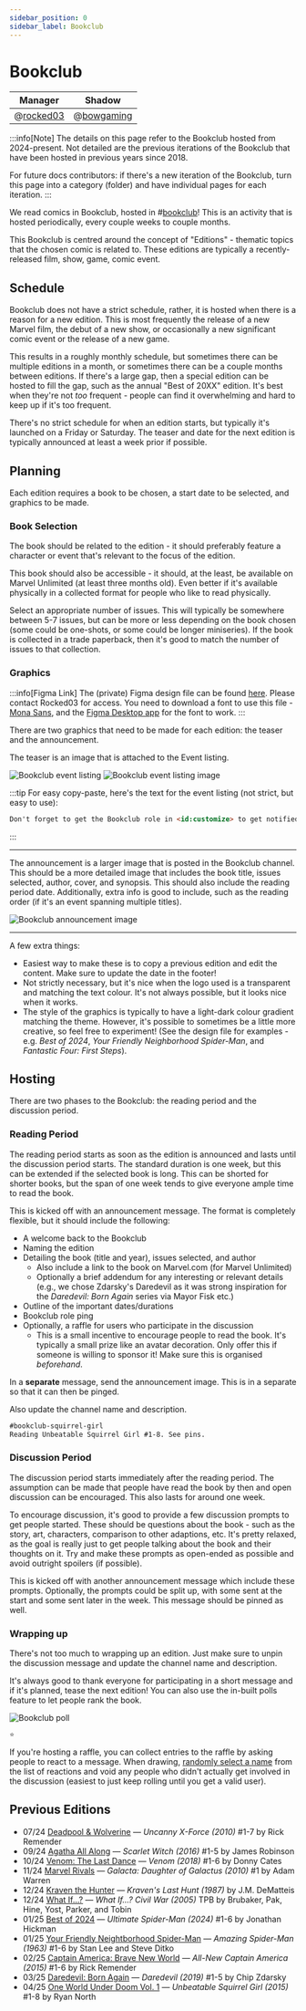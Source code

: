 ```yaml
---
sidebar_position: 0
sidebar_label: Bookclub
---
```


# Bookclub

| Manager                         | Shadow                           |
| ------------------------------- | -------------------------------- |
| @[rocked03](204778476102877187) | @[bowgaming](299977242870808577) |

:::info[Note]
The details on this page refer to the Bookclub hosted from 2024-present. Not detailed are the previous iterations of the Bookclub that have been hosted in previous years since 2018.

For future docs contributors: if there's a new iteration of the Bookclub, turn this page into a category (folder) and have individual pages for each iteration.
:::

We read comics in Bookclub, hosted in #[bookclub](1110968611767582730)! This is an activity that is hosted periodically, every couple weeks to couple months.

This Bookclub is centred around the concept of "Editions" - thematic topics that the chosen comic is related to. These editions are typically a recently-released film, show, game, comic event.

## Schedule

Bookclub does not have a strict schedule, rather, it is hosted when there is a reason for a new edition. This is most frequently the release of a new Marvel film, the debut of a new show, or occasionally a new significant comic event or the release of a new game.

This results in a roughly monthly schedule, but sometimes there can be multiple editions in a month, or sometimes there can be a couple months between editions. If there's a large gap, then a special edition can be hosted to fill the gap, such as the annual "Best of 20XX" edition. It's best when they're not _too_ frequent - people can find it overwhelming and hard to keep up if it's too frequent.

There's no strict schedule for when an edition starts, but typically it's launched on a Friday or Saturday. The teaser and date for the next edition is typically announced at least a week prior if possible.

## Planning

Each edition requires a book to be chosen, a start date to be selected, and graphics to be made.

### Book Selection

The book should be related to the edition - it should preferably feature a character or event that's relevant to the focus of the edition.

This book should also be accessible - it should, at the least, be available on Marvel Unlimited (at least three months old). Even better if it's available physically in a collected format for people who like to read physically.

Select an appropriate number of issues. This will typically be somewhere between 5-7 issues, but can be more or less depending on the book chosen (some could be one-shots, or some could be longer miniseries). If the book is collected in a trade paperback, then it's good to match the number of issues to that collection.

### Graphics

:::info[Figma Link]
The (private) Figma design file can be found [here](https://www.figma.com/design/OCnVWcbeylHqSI4FVUxgxn/Bookclub). Please contact Rocked03 for access. You need to download a font to use this file - [Mona Sans](https://github.com/mona-sans), and the [Figma Desktop app](https://www.figma.com/downloads/) for the font to work.
:::

There are two graphics that need to be made for each edition: the teaser and the announcement.

The teaser is an image that is attached to the Event listing.

![Bookclub event listing](<../../../static/img/bookclub/event listing.png>)
![Bookclub event listing image](<../../../static/img/bookclub/2025-04 One World Under Doom Vol 1 Banner.png>)

:::tip
For easy copy-paste, here's the text for the event listing (not strict, but easy to use):

```markdown title="Copy-paste me!"
Don't forget to get the Bookclub role in <id:customize> to get notified of any updates!
```

:::

---

The announcement is a larger image that is posted in the Bookclub channel. This should be a more detailed image that includes the book title, issues selected, author, cover, and synopsis. This should also include the reading period date. Additionally, extra info is good to include, such as the reading order (if it's an event spanning multiple titles).

![Bookclub announcement image](<../../../static/img/bookclub/2025-04 One World Under Doom Vol 1.png>)

---

A few extra things:

- Easiest way to make these is to copy a previous edition and edit the content. Make sure to update the date in the footer!
- Not strictly necessary, but it's nice when the logo used is a transparent and matching the text colour. It's not always possible, but it looks nice when it works.
- The style of the graphics is typically to have a light-dark colour gradient matching the theme. However, it's possible to sometimes be a little more creative, so feel free to experiment! (See the design file for examples - e.g. _Best of 2024_, _Your Friendly Neighborhood Spider-Man_, and _Fantastic Four: First Steps_).

## Hosting

There are two phases to the Bookclub: the reading period and the discussion period.

### Reading Period

The reading period starts as soon as the edition is announced and lasts until the discussion period starts. The standard duration is one week, but this can be extended if the selected book is long. This can be shorted for shorter books, but the span of one week tends to give everyone ample time to read the book.

This is kicked off with an announcement message. The format is completely flexible, but it should include the following:

- A welcome back to the Bookclub
- Naming the edition
- Detailing the book (title and year), issues selected, and author
  - Also include a link to the book on Marvel.com (for Marvel Unlimited)
  - Optionally a brief addendum for any interesting or relevant details (e.g., we chose Zdarsky's Daredevil as it was strong inspiration for the _Daredevil: Born Again_ series via Mayor Fisk etc.)
- Outline of the important dates/durations
- Bookclub role ping
- Optionally, a raffle for users who participate in the discussion
  - This is a small incentive to encourage people to read the book. It's typically a small prize like an avatar decoration. Only offer this if someone is willing to sponsor it! Make sure this is organised _beforehand_.

In a **separate** message, send the announcement image. This is in a separate so that it can then be pinged.

Also update the channel name and description.

```markdown title="Example"
#bookclub-squirrel-girl
Reading Unbeatable Squirrel Girl #1-8. See pins.
```

### Discussion Period

The discussion period starts immediately after the reading period. The assumption can be made that people have read the book by then and open discussion can be encouraged. This also lasts for around one week.

To encourage discussion, it's good to provide a few discussion prompts to get people started. These should be questions about the book - such as the story, art, characters, comparison to other adaptions, etc. It's pretty relaxed, as the goal is really just to get people talking about the book and their thoughts on it. Try and make these prompts as open-ended as possible and avoid outright spoilers (if possible).

This is kicked off with another announcement message which include these prompts. Optionally, the prompts could be split up, with some sent at the start and some sent later in the week. This message should be pinned as well.

### Wrapping up

There's not too much to wrapping up an edition. Just make sure to unpin the discussion message and update the channel name and description.

It's always good to thank everyone for participating in a short message and if it's planned, tease the next edition! You can also use the in-built polls feature to let people rank the book.

![Bookclub poll](../../../static/img/bookclub/poll.png)

```markdown title="Copy-paste me!"
⭐
```

If you're hosting a raffle, you can collect entries to the raffle by asking people to react to a message. When drawing, [randomly select a name](https://wheelofnames.com/) from the list of reactions and void any people who didn't actually get involved in the discussion (easiest to just keep rolling until you get a valid user).

## Previous Editions

- 07/24 [Deadpool & Wolverine](https://discord.com/channels/281648235557421056/1110968611767582730/1264873689749655592) — _Uncanny X-Force (2010)_ #1-7 by Rick Remender
- 09/24 [Agatha All Along](https://discord.com/channels/281648235557421056/1110968611767582730/1286560138907357185) — _Scarlet Witch (2016)_ #1-5 by James Robinson
- 10/24 [Venom: The Last Dance](https://discord.com/channels/281648235557421056/1110968611767582730/1299544836243853392) — _Venom (2018)_ #1-6 by Donny Cates
- 11/24 [Marvel Rivals](https://discord.com/channels/281648235557421056/1110968611767582730/1307150975915786281) — _Galacta: Daughter of Galactus (2010)_ #1 by Adam Warren
- 12/24 [Kraven the Hunter](https://discord.com/channels/281648235557421056/1110968611767582730/1311857059196571719) — _Kraven's Last Hunt (1987)_ by J.M. DeMatteis
- 12/24 [What If...?](https://discord.com/channels/281648235557421056/1110968611767582730/1316938746670616690) — _What If...? Civil War (2005)_ TPB by Brubaker, Pak, Hine, Yost, Parker, and Tobin
- 01/25 [Best of 2024](https://discord.com/channels/281648235557421056/1110968611767582730/1327129806839484486) — _Ultimate Spider-Man (2024)_ #1-6 by Jonathan Hickman
- 01/25 [Your Friendly Neightborhood Spider-Man](https://discord.com/channels/281648235557421056/1110968611767582730/1335040138924916777) — _Amazing Spider-Man (1963)_ #1-6 by Stan Lee and Steve Ditko
- 02/25 [Captain America: Brave New World](https://discord.com/channels/281648235557421056/1110968611767582730/1340198486620246110) — _All-New Captain America (2015)_ #1-6 by Rick Remender
- 03/25 [Daredevil: Born Again](https://discord.com/channels/281648235557421056/1110968611767582730/1347679535478472787) — _Daredevil (2019)_ #1-5 by Chip Zdarsky
- 04/25 [One World Under Doom Vol. 1](https://discord.com/channels/281648235557421056/1110968611767582730/1357907342712242441) — _Unbeatable Squirrel Girl (2015)_ #1-8 by Ryan North
